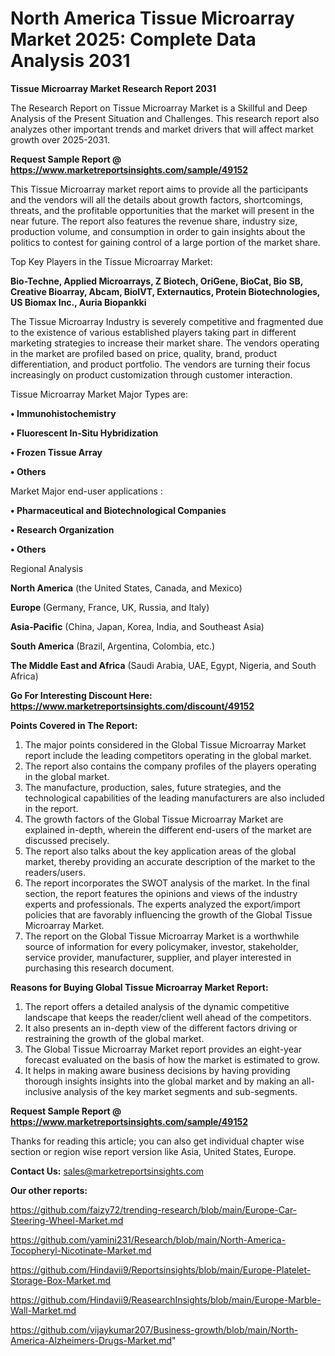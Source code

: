 # North America Tissue Microarray Market 2025: Complete Data Analysis 2031

<strong>Tissue Microarray Market Research Report 2031</strong>

The Research Report on Tissue Microarray Market is a Skillful and Deep Analysis of the Present Situation and Challenges. This research report also analyzes other important trends and market drivers that will affect market growth over 2025-2031.

<strong>Request Sample Report @ <a href=https://www.marketreportsinsights.com/sample/49152>https://www.marketreportsinsights.com/sample/49152</a></strong>

This Tissue Microarray market report aims to provide all the participants and the vendors will all the details about growth factors, shortcomings, threats, and the profitable opportunities that the market will present in the near future. The report also features the revenue share, industry size, production volume, and consumption in order to gain insights about the politics to contest for gaining control of a large portion of the market share.

Top Key Players in the Tissue Microarray Market:

<strong>Bio-Techne, Applied Microarrays, Z Biotech, OriGene, BioCat, Bio SB, Creative Bioarray, Abcam, BioIVT, Externautics, Protein Biotechnologies, US Biomax Inc., Auria Biopankki</strong>

The Tissue Microarray Industry is severely competitive and fragmented due to the existence of various established players taking part in different marketing strategies to increase their market share. The vendors operating in the market are profiled based on price, quality, brand, product differentiation, and product portfolio. The vendors are turning their focus increasingly on product customization through customer interaction.

Tissue Microarray Market Major Types are:

<strong>•  Immunohistochemistry

•  Fluorescent In-Situ Hybridization

•  Frozen Tissue Array

•  Others</strong>

Market Major end-user applications :

<strong>•  Pharmaceutical and Biotechnological Companies

•  Research Organization

•  Others</strong>

Regional Analysis

</u><strong><b>North America</b></strong> (the United States, Canada, and Mexico)

<strong><b>Europe </b></strong>(Germany, France, UK, Russia, and Italy)

<strong><b>Asia-Pacific</b></strong> (China, Japan, Korea, India, and Southeast Asia)

<strong><b>South America</b></strong> (Brazil, Argentina, Colombia, etc.)

<strong><b>The Middle East and Africa</b></strong> (Saudi Arabia, UAE, Egypt, Nigeria, and South Africa)

<strong>Go For Interesting Discount Here: <a href=https://www.marketreportsinsights.com/discount/49152>https://www.marketreportsinsights.com/discount/49152</a></strong>

<strong>Points Covered in The Report:</strong>
<ol>
  <li>The major points considered in the Global Tissue Microarray Market report include the leading competitors operating in the global market.</li>
  <li>The report also contains the company profiles of the players operating in the global market.</li>
  <li>The manufacture, production, sales, future strategies, and the technological capabilities of the leading manufacturers are also included in the report.</li>
  <li>The growth factors of the Global Tissue Microarray Market are explained in-depth, wherein the different end-users of the market are discussed precisely.</li>
  <li>The report also talks about the key application areas of the global market, thereby providing an accurate description of the market to the readers/users.</li>
  <li>The report incorporates the SWOT analysis of the market. In the final section, the report features the opinions and views of the industry experts and professionals. The experts analyzed the export/import policies that are favorably influencing the growth of the Global Tissue Microarray Market.</li>
  <li>The report on the Global Tissue Microarray Market is a worthwhile source of information for every policymaker, investor, stakeholder, service provider, manufacturer, supplier, and player interested in purchasing this research document.</li>
</ol>
<strong>Reasons for Buying Global Tissue Microarray Market Report:</strong>

<ol>
  <li>The report offers a detailed analysis of the dynamic competitive landscape that keeps the reader/client well ahead of the competitors.</li>
  <li>It also presents an in-depth view of the different factors driving or restraining the growth of the global market.</li>
  <li>The Global Tissue Microarray Market report provides an eight-year forecast evaluated on the basis of how the market is estimated to grow.</li>
  <li>It helps in making aware business decisions by having providing thorough insights insights into the global market and by making an all-inclusive analysis of the key market segments and sub-segments.</li>
</ol>
<strong>Request Sample Report @ <a href=https://www.marketreportsinsights.com/sample/49152>https://www.marketreportsinsights.com/sample/49152</a></strong>


Thanks for reading this article; you can also get individual chapter wise section or region wise report version like Asia, United States, Europe.

<strong>Contact Us:</strong>
sales@marketreportsinsights.com

<strong>Our other reports:</strong>

<a href=https://github.com/faizy72/trending-research/blob/main/Europe-Car-Steering-Wheel-Market.md>https://github.com/faizy72/trending-research/blob/main/Europe-Car-Steering-Wheel-Market.md</a>

<a href=https://github.com/yamini231/Research/blob/main/North-America-Tocopheryl-Nicotinate-Market.md>https://github.com/yamini231/Research/blob/main/North-America-Tocopheryl-Nicotinate-Market.md</a>

<a href=https://github.com/Hindavii9/Reportsinsights/blob/main/Europe-Platelet-Storage-Box-Market.md>https://github.com/Hindavii9/Reportsinsights/blob/main/Europe-Platelet-Storage-Box-Market.md</a>

<a href=https://github.com/Hindavii9/ReasearchInsights/blob/main/Europe-Marble-Wall-Market.md>https://github.com/Hindavii9/ReasearchInsights/blob/main/Europe-Marble-Wall-Market.md</a>

<a href=https://github.com/vijaykumar207/Business-growth/blob/main/North-America-Alzheimers-Drugs-Market.md>https://github.com/vijaykumar207/Business-growth/blob/main/North-America-Alzheimers-Drugs-Market.md</a>"

